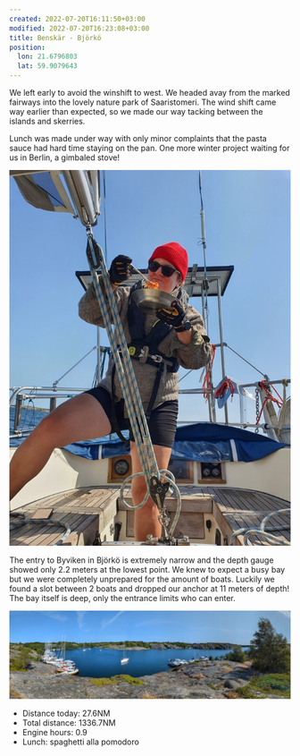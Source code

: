 ```yaml
---
created: 2022-07-20T16:11:50+03:00
modified: 2022-07-20T16:23:08+03:00
title: Benskär - Björkö
position:
  lon: 21.6796803
  lat: 59.9079643
---
```


We left early to avoid the winshift to west. We headed avay from the marked fairways into the lovely nature park of Saaristomeri. The wind shift came way earlier than expected, so we made our way tacking between the islands and skerries.

Lunch was made under way with only minor complaints that the pasta sauce had hard time staying on the pan. One more winter project waiting for us in Berlin, a gimbaled stove!

![Image](../2022/1e3a94514cb687457aecd4454bdfe88f.jpg) 

The entry to Byviken in Björkö is extremely narrow and the depth gauge showed only 2.2 meters at the lowest point. We knew to expect a busy bay but we were completely unprepared for the amount of boats. Luckily we found a slot between 2 boats and dropped our anchor at 11 meters of depth! The bay itself is deep, only the entrance limits who can enter.

![Image](../2022/d0afe9de91eaade4aa46b3368bd9e6e9.jpg) 

* Distance today: 27.6NM
* Total distance: 1336.7NM
* Engine hours: 0.9
* Lunch: spaghetti alla pomodoro
